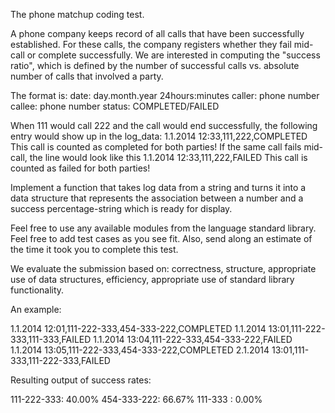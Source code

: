 The phone matchup coding test.

A phone company keeps record of all calls that have been successfully
established. For these calls, the company registers
whether they fail mid-call or complete successfully. We are interested in
computing the "success ratio", which is defined by the number of successful
calls vs. absolute number of calls that involved a party.

The format is:
date: day.month.year 24hours:minutes
caller: phone number
callee: phone number
status: COMPLETED/FAILED

When 111 would call 222 and the call would end successfully, the following
entry would show up in the log_data:
1.1.2014 12:33,111,222,COMPLETED
This call is counted as completed for both parties!
If the same call fails mid-call, the line would look like this
1.1.2014 12:33,111,222,FAILED
This call is counted as failed for both parties!

Implement a function that takes log data from a string and turns it into a
data structure that represents the association between a number and a success
percentage-string which is ready for display.

Feel free to use any available modules from the language standard library.
Feel free to add test cases as you see fit.
 Also, send along an estimate of the time it took you
to complete this test.

We evaluate the submission based on: correctness, structure, appropriate
use of data structures, efficiency, appropriate use of standard library
functionality.

An example:

1.1.2014 12:01,111-222-333,454-333-222,COMPLETED
1.1.2014 13:01,111-222-333,111-333,FAILED
1.1.2014 13:04,111-222-333,454-333-222,FAILED
1.1.2014 13:05,111-222-333,454-333-222,COMPLETED
2.1.2014 13:01,111-333,111-222-333,FAILED

Resulting output of success rates:

111-222-333: 40.00%
454-333-222: 66.67%
111-333 : 0.00%
